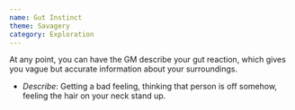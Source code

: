 ```yaml
---
name: Gut Instinct
theme: Savagery
category: Exploration
---
```


At any point, you can have the GM describe your gut reaction, which gives you vague but accurate information about your surroundings. 

* *Describe*: Getting a bad feeling, thinking that person is off somehow, feeling the hair on your neck stand up.